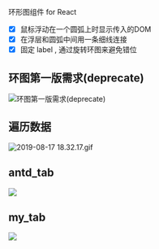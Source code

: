 环形图组件 for React
- [x] 鼠标浮动在一个圆弧上时显示传入的DOM
- [x] 在浮层和圆弧中间用一条细线连接
- [x] 固定 label , 通过旋转环图来避免错位

## 环图第一版需求(deprecate)
![环图第一版需求(deprecate)](https://i.setsuna.wang/环图第一版需求(deprecate).gif)

## 遍历数据
![2019-08-17 18.32.17.gif](https://i.loli.net/2019/08/17/gxtZjq1Goma2pQS.gif)

## antd_tab
![](https://i.setsuna.wang/antd_的_tab_宽度_bug_.gif)

## my_tab
![](https://i.setsuna.wang/我的项目的tab.gif)
